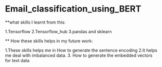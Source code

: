 # Email_classification_using_BERT

**what skills I learnt from this:

1.Tensorflow
2.Tensorflow_hub
3.pandas and sklearn

** How these skills helps in my future work:

1.These skills helps me in How to generate the sentence encoding
2.It helps me deal with imbalanced data.
3. How to generate the embedded vectors for text data 
